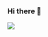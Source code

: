 ### Hi there 👋

<img src="https://github-readme-stats.vercel.app/api?username=saidbaradai&&show_icons=true&title_color=00ff00&icon_color=ff1100&text_color=00d0ff&bg_color=000000">









<!--
**saidbaradai/saidbaradai** is a ✨ _special_ ✨ repository because its `README.md` (this file) appears on your GitHub profile.

Here are some ideas to get you started:

- 🔭 I’m currently working on ...
- 🌱 I’m currently learning ...
- 👯 I’m looking to collaborate on ...
- 🤔 I’m looking for help with ...
- 💬 Ask me about ...
- 📫 How to reach me: ...
- 😄 Pronouns: ...
- ⚡ Fun fact: ...

![](https://komarev.com/ghpvc/?username=saidbaradai)
-->

